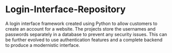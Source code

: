 # Login-Interface-Repository
A login interface framework created using Python to allow customers to create an account for a website. The projects store the usernames and passwords separately in a database to prevent any security issues. This can be further evolved to use authentication features and a complete backend to produce a modernistic interface.
